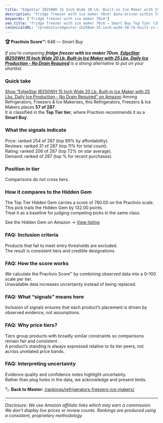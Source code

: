 ```yaml
---
title: "EdgeStar IB250WH 15 Inch Wide 20 Lb. Built-in Ice Maker with 25 Lbs. Daily Ice Production - No Drain Required"
description: "fridge freezer with ice maker 70cm: Data-driven within Top Tier ranking using the Practivio Score™. Positioned by quality, value, demand, findability, momentum."
keywords: ["fridge freezer with ice maker 70cm"]
seo_title: "fridge freezer with ice maker 70cm — Smart Buy Top Tier (2025)"
canonicalURL: "/products/edgestar-ib250wh-15-inch-wide-20-lb-built-in-ice-maker-with-25-lbs-daily-ice-production-no-drain-required-B07K1PV64Z/"
---
```


**🏆 Practivio Score™:** 648 — _Smart Buy_


*If you're comparing **fridge freezer with ice maker 70cm**, **[EdgeStar IB250WH 15 Inch Wide 20 Lb. Built-in Ice Maker with 25 Lbs. Daily Ice Production - No Drain Required](https://www.amazon.com/dp/B07K1PV64Z?tag=practivio-20)** is a strong alternative to put on your shortlist.*
### Quick take
[Shop “EdgeStar IB250WH 15 Inch Wide 20 Lb. Built-in Ice Maker with 25 Lbs. Daily Ice Production - No Drain Required” on Amazon](https://www.amazon.com/dp/B07K1PV64Z?tag=practivio-20)
Among Refrigerators, Freezers & Ice Makerses, this Refrigerators, Freezers & Ice Makers places **57 of 287**.  
It is classified in the **Top Tier tier**, where Practivio recommends it as a **Smart Buy**.

### What the signals indicate
Price: ranked 254 of 287 (top 89% by affordability).  
Reviews: ranked 31 of 287 (top 11% for total count).  
Rating: ranked 206 of 287 (top 72% on star average).  
Demand: ranked  of 287 (top % for recent purchases).

### Position in tier
Comparisons do not cross tiers.

### How it compares to the Hidden Gem
The Top Tier Hidden Gem carries a score of 780.00 on the Practivio scale.  
This pick trails the Hidden Gem by 132.00 points.  
Treat it as a baseline for judging competing picks in the same class.  

See the Hidden Gem on Amazon → [View listing](https://www.amazon.com/dp/B07W48P1HK?tag=practivio-20)

### FAQ: Inclusion criteria
Products that fail to meet entry thresholds are excluded.  
The result is consistent tiers and credible designations.

### FAQ: How the score works
We calculate the Practivio Score™ by combining observed data into a 0–100 scale per tier.  
Unavailable data increases uncertainty instead of being replaced.

### FAQ: What “signals” means here
Inclusion of signals ensures that each product’s placement is driven by observed evidence, not assumptions.

### FAQ: Why price tiers?
Tiers group products with broadly similar constraints so comparisons remain fair and consistent.  
A product’s standing is always expressed relative to its tier peers, not across unrelated price bands.

### FAQ: Interpreting uncertainty
Evidence quality and confidence notes highlight uncertainty.  
Rather than plug holes in the data, we acknowledge and present limits.


🏷️ **Back to Master:** [/rankings/refrigerators-freezers-ice-makers/](/rankings/refrigerators-freezers-ice-makers/)

---
_Disclosure: We use Amazon affiliate links which may earn a commission. We don’t display live prices or review counts. Rankings are produced using a consistent, proprietary methodology._
